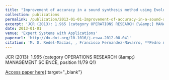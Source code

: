 ```yaml
---
title: "Improvement of accuracy in a sound synthesis method using Evolutionary Product Unit Networks"
collection: publications
permalink: /publication/2013-01-01-Improvement-of-accuracy-in-a-sound-synthesis-method-using-Evolutionary-Product-Unit-Networks
excerpt: 'JCR (2013): 1.965 (category OPERATIONS RESEARCH {\&amp;} MANAGEMENT SCIENCE, position 11/79 Q1)'
date: 2013-01-01
venue: 'Expert Systems with Applications'
paperurl: 'http://dx.doi.org/10.1016/j.eswa.2012.08.041'
citation: 'M. D. Redel-Macías, , Francisco Fernandez-Navarro, **Pedro Antonio Gutiérrez, **, A. J. Cubero-Atienza, , César Hervás-Martínez, &quot;Improvement of accuracy in a sound synthesis method using Evolutionary Product Unit Networks.&quot; Expert Systems with Applications, Vol. 40(5), 2013, pp.1477--1483.'
---
```

JCR (2013): 1.965 (category OPERATIONS RESEARCH {\&amp;} MANAGEMENT SCIENCE, position 11/79 Q1)

[Access paper here](http://dx.doi.org/10.1016/j.eswa.2012.08.041){:target="_blank"}
